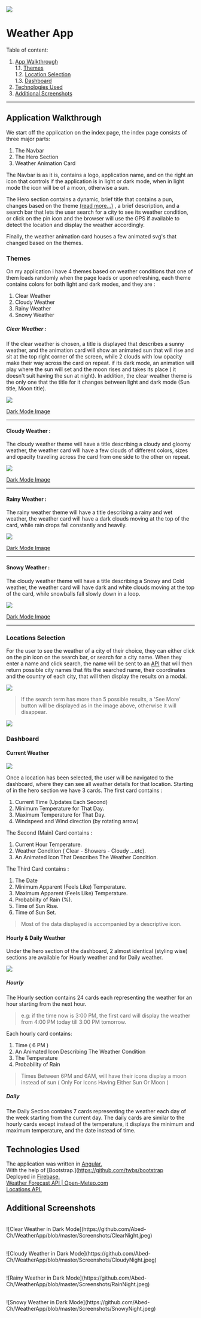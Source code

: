 <img src="https://github.com/Abed-Ch/WeatherApp/blob/master/Screenshots/weather-app.png" />

# Weather App
Table of content:

 1. [App Walkthrough](#walkthrough)<br/>
 1.1. [Themes](#themes)<br/>
 1.2. [Location Selection](#locations)<br/>
 1.3. [Dashboard](#dashboard)<br/>
 3. [Technologies Used](#tech)
 4. [Additional Screenshots](#shots)
 
<hr/>
<p id="walkthrough" />

## Application Walkthrough

We start off the application on the index page, the index page consists of three major parts:

 1. The Navbar
 2. The Hero Section
 3. Weather Animation Card

The Navbar is as it is, contains a logo, application name, and on the right an icon that controls if the application is in light or dark mode, when in light mode the icon will be of a moon, otherwise a sun.

The Hero section contains a dynamic, brief title that contains a pun, changes based on the theme [(read more...)](#themes) , a brief description, and a search bar that lets the user search for a city to see its weather condition, or click on the pin icon and the browser will use the GPS if available to detect the location and display the weather accordingly.

Finally, the weather animation card houses a few animated svg's that changed based on the themes.
<p id="themes" />

### Themes

On my application i have 4 themes based on weather conditions that one of them loads randomly when the page loads or upon refreshing, each theme contains colors for both light and dark modes, and they are :

 1. Clear Weather
 2. Cloudy Weather
 3. Rainy Weather
 4. Snowy Weather

##### Clear Weather : 
If the clear weather is chosen, a title is displayed that describes a sunny weather, and the animation card will show an animated sun that will rise and sit at the top right corner of the screen, while 2 clouds with low opacity make their way across the card on repeat. if its dark mode, an animation will play where the sun will set and the moon rises and takes its place ( it doesn't suit having the sun at night). In addition, the clear weather theme is the only one that the title for it changes between light and dark mode (Sun title, Moon title).

<img src="https://github.com/Abed-Ch/WeatherApp/blob/master/Screenshots/ClearDay.jpeg" />

[Dark Mode Image](#Clear)
<hr/>


#### Cloudy Weather :
The cloudy weather theme will have a title describing a cloudy and gloomy weather, the weather card will have a few clouds of different colors, sizes and opacity traveling across the card from one side to the other on repeat.

<img src="https://github.com/Abed-Ch/WeatherApp/blob/master/Screenshots/CloudyDay.jpeg" />

[Dark Mode Image](#Cloudy)
<hr/>



#### Rainy Weather :
The rainy weather theme will have a title describing a rainy and wet weather, the weather card will have a dark clouds moving at the top of the card, while rain drops fall constantly and heavily. 

<img src="https://github.com/Abed-Ch/WeatherApp/blob/master/Screenshots/RainDay.jpeg" />

[Dark Mode Image](#Rainy)
<hr/>


#### Snowy Weather :
The cloudy weather theme will have a title describing a Snowy and Cold weather, the weather card will have dark and white clouds moving at the top of the card, while snowballs fall slowly down in a loop.

<img src="https://github.com/Abed-Ch/WeatherApp/blob/master/Screenshots/SnowyDay.jpeg" />

[Dark Mode Image](#Snowy)
<hr/>
<p id="locations" />

### Locations Selection 

For the user to see the weather of a city of their choice, they can either click on the pin icon on the search bar, or search for a city name. When they enter a name and click search, the name will be sent to an [API](#h) that will then return possible city names that fits the searched name, their coordinates and the country of each city, that will then display the results on a modal.

<img src="https://github.com/Abed-Ch/WeatherApp/blob/master/Screenshots/ResultsMax.jpeg"/>

>If the search term has more than 5 possible results, a 'See More' button will be displayed as in the image above, otherwise it will disappear. 

<img src="https://github.com/Abed-Ch/WeatherApp/blob/master/Screenshots/ResultsLimited.jpeg"/>

<br />
<p id="dashboard" />

### Dashboard 

#### Current Weather 

<img src="https://github.com/Abed-Ch/WeatherApp/blob/master/Screenshots/DashHero.jpeg"/>

Once a location has been selected, the user will be navigated to the dashboard, where they can see all weather details for that location.
Starting of in the hero section we have 3 cards. The first card contains :

 1. Current Time (Updates Each Second)
 2. Minimum Temperature for That Day.
 3. Maximum Temperature for That Day.
 4. Windspeed and Wind direction (by rotating arrow)

The Second (Main) Card contains :

 1. Current Hour Temperature.
 2. Weather Condition ( Clear - Showers - Cloudy ...etc).
 3. An Animated Icon That Describes The Weather Condition.

The Third Card contains :

 1. The Date
 2. Minimum Apparent (Feels Like) Temperature.
 3. Maximum Apparent (Feels Like) Temperature.
 4. Probability of Rain (%).
 5. Time of Sun Rise.
 6. Time of Sun Set.

>Most of the data displayed is accompanied by a descriptive icon.

#### Hourly & Daily Weather
Under the hero section of the dashboard, 2 almost identical (styling wise) sections are available for Hourly weather and for Daily weather.

<img src="https://github.com/Abed-Ch/WeatherApp/blob/master/Screenshots/DashHourDay.jpeg" />

##### Hourly
The Hourly section contains 24 cards each representing the weather for an hour starting from the next hour. 
> e.g: if the time now is 3:00 PM, the first card will display the weather from 4:00 PM today till 3:00 PM tomorrow.

Each hourly card contains: 

 1. Time ( 6 PM )
 2. An Animated Icon Describing The Weather Condition 
 3. The Temperature 
 4. Probability of Rain
> Times Between 6PM and 6AM, will have their icons display a moon instead of sun ( Only For Icons Having Either Sun Or Moon )

##### Daily
The Daily Section contains 7 cards representing the weather each day of the week starting from the current day. The daily cards are similar to the hourly cards except instead of the temperature, it displays the minimum and maximum temperature, and the date instead of time.

<p id="tech" />

## Technologies Used 

The application was written in [Angular.](https://github.com/angular/angular)<br/>
With the help of [Bootstrap.](https://github.com/twbs/bootstrap<br/>
Deployed in [Firebase.](https://firebase.google.com/)<br/>
[Weather Forecast API | Open-Meteo.com](https://open-meteo.com/en/docs)<br/>
[Locations API.](http://geodb-cities-api.wirefreethought.com/)<br/>

<p id="shots" />

## Additional Screenshots
<p id="Clear"/>
<br/>
![Clear Weather in Dark Mode](https://github.com/Abed-Ch/WeatherApp/blob/master/Screenshots/ClearNight.jpeg)
<p id="Cloudy"/>
<br/>
![Cloudy Weather in Dark Mode](https://github.com/Abed-Ch/WeatherApp/blob/master/Screenshots/CloudyNight.jpeg)
<p id="Rainy"/>
<br/>
![Rainy Weather in Dark Mode](https://github.com/Abed-Ch/WeatherApp/blob/master/Screenshots/RainNight.jpeg)
<p id="Snowy"/>
<br/>
![Snowy Weather in Dark Mode](https://github.com/Abed-Ch/WeatherApp/blob/master/Screenshots/SnowyNight.jpeg)
